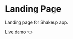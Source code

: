 # Landing Page

Landing page for Shakeup app.

[Live demo](https://gregolive.github.io/landing-page/) 👈